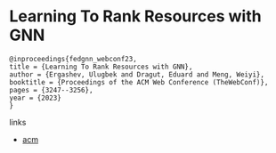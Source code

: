 # Learning To Rank Resources with GNN

```
@inproceedings{fedgnn_webconf23,
title = {Learning To Rank Resources with GNN},
author = {Ergashev, Ulugbek and Dragut, Eduard and Meng, Weiyi},
booktitle = {Proceedings of the ACM Web Conference (TheWebConf)},
pages = {3247--3256},
year = {2023}
}
```

links
- [acm](https://dl.acm.org/doi/10.1145/3543507.3583360)
